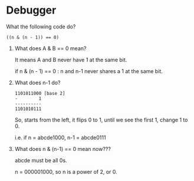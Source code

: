 # Debugger

What the following code do?

```
((n & (n - 1)) == 0)
```

1. What does A & B == 0 mean?

    It means A and B never have 1 at the same bit.

    if n & (n - 1) == 0 : n and n-1 never shares a 1 at the same bit.

2. What does n-1 do?

    ```
    1101011000 [base 2]
    -        1
    ----------
    1101010111
    ```

    So, starts from the left, it flips 0 to 1, until we see the first 1, change 1 to 0.

    i.e. if n = abcde1000, n-1 = abcde0111

3. What does n & (n-1) == 0 mean now???

    abcde must be all 0s.

    n = 000001000, so n is a power of 2, or 0.